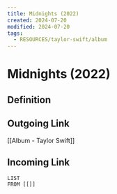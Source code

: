 ```yaml
---
title: Midnights (2022)
created: 2024-07-20
modified: 2024-07-20
tags:
  - RESOURCES/taylor-swift/album
---
```

# Midnights (2022)
## Definition

## Outgoing Link
[[Album - Taylor Swift]]
## Incoming Link
```dataview
LIST
FROM [[]]
```
